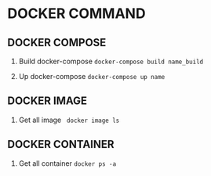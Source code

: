 # DOCKER COMMAND

## DOCKER COMPOSE

1. Build docker-compose
   `docker-compose build name_build`

2. Up docker-compose
   `docker-compose up name`

## DOCKER IMAGE

1. Get all image
   ` docker image ls`

## DOCKER CONTAINER

1. Get all container
   `docker ps -a`
